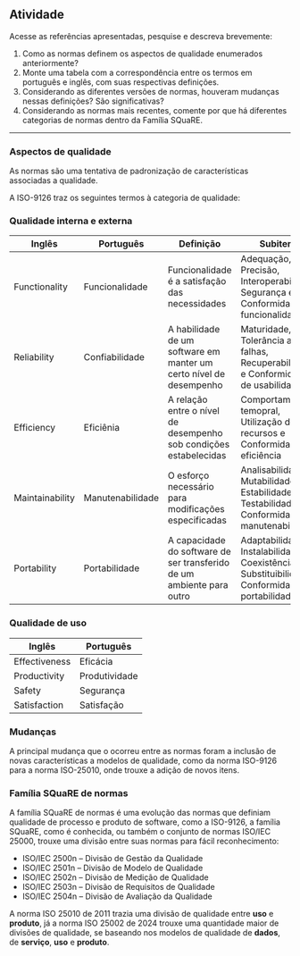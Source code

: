 ## Atividade 

Acesse as referências apresentadas, pesquise e descreva brevemente:
1. Como as normas definem os aspectos de qualidade enumerados anteriormente?
2. Monte uma tabela com a correspondência entre os termos em português e inglês, com suas respectivas definições.
3. Considerando as diferentes versões de normas, houveram mudanças nessas definições? São significativas?
4. Considerando as normas mais recentes, comente por que há diferentes categorias de normas dentro da Família SQuaRE.

---
### Aspectos de qualidade

As normas são uma tentativa de padronização de características associadas a qualidade.

A ISO-9126 traz os seguintes termos à categoria de qualidade:

### **Qualidade interna e externa**

| Inglês          | Português        | Definição                                                             | Subitems                                                                                         |
| --------------- | ---------------- | --------------------------------------------------------------------- | ------------------------------------------------------------------------------------------------ |
| Functionality   | Funcionalidade   | Funcionalidade é a satisfação das necessidades                        | Adequação, Precisão, Interoperabilidade, Segurança e Conformidade de funcionalidade              |
| Reliability     | Confiabilidade   | A habilidade de um software em manter um certo nível de desempenho    | Maturidade, Tolerância a falhas, Recuperabilidade e Conformidade de usabilidade                  |
| Efficiency      | Eficiênia        | A relação entre o nível de desempenho sob condições estabelecidas     | Comportamento temopral, Utilização de recursos e Conformidade de eficiência                      |
| Maintainability | Manutenabilidade | O esforço necessário para modificações especificadas                  | Analisabilidade, Mutabilidade, Estabilidade, Testabilidade e Conformidade de manutenabilidade    |
| Portability     | Portabilidade    | A capacidade do software de ser transferido de um ambiente para outro | Adaptabilidade, Instalabilidade, Coexistência, Substituibilidade e Conformidade de portabilidade |
 
### **Qualidade de uso**

| Inglês        | Português     |
| ------------- | ------------- |
| Effectiveness | Eficácia      |
| Productivity  | Produtividade |
| Safety        | Segurança     |
| Satisfaction  | Satisfação    |

### **Mudanças**

A principal mudança que o ocorreu entre as normas foram a inclusão de novas características a modelos de qualidade, como da norma ISO-9126 para a norma ISO-25010, onde trouxe a adição de novos itens.

### **Família SQuaRE de normas**

A família SQuaRE de normas é uma evolução das normas que definiam qualidade de processo e produto de software, como a ISO-9126, a família SQuaRE, como é conhecida, ou também o conjunto de normas ISO/IEC 25000, trouxe uma divisão entre suas normas para fácil reconhecimento:

+ ISO/IEC 2500n – Divisão de Gestão da Qualidade 
+ ISO/IEC 2501n – Divisão de Modelo de Qualidade
+ ISO/IEC 2502n – Divisão de Medição de Qualidade
+ ISO/IEC 2503n – Divisão de Requisitos de Qualidade
+ ISO/IEC 2504n – Divisão de Avaliação da Qualidade

A norma ISO 25010 de 2011 trazia uma divisão de qualidade entre **uso** e **produto**, já a norma ISO 25002 de 2024 trouxe uma quantidade maior de divisões de qualidade, se baseando nos modelos de qualidade de **dados**, de **serviço**, **uso** e **produto**.
